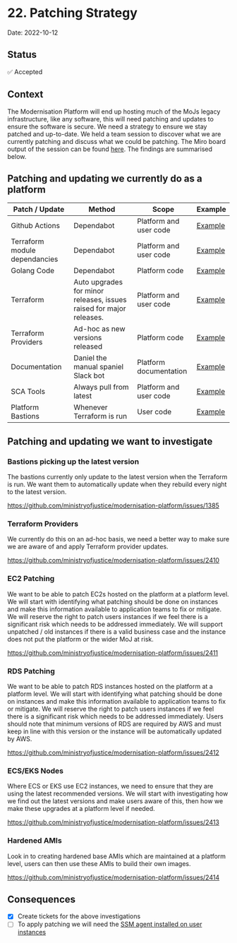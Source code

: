 # 22. Patching Strategy

Date: 2022-10-12

## Status

✅ Accepted

## Context

The Modernisation Platform will end up hosting much of the MoJs legacy infrastructure, like any software, this will need patching and updates to ensure the software is secure. We need a strategy to ensure we stay patched and up-to-date. We held a team session to discover what we are currently patching and discuss what we could be patching. The Miro board output of the session can be found [here](https://miro.com/app/board/uXjVPPdFVPU=/). The findings are summarised below.

## Patching and updating we currently do as a platform

| Patch / Update                | Method                                                              | Scope                  | Example                                                                                                                                     |
| ----------------------------- | ------------------------------------------------------------------- | ---------------------- | ------------------------------------------------------------------------------------------------------------------------------------------- |
| Github Actions                | Dependabot                                                          | Platform and user code | [Example](https://github.com/ministryofjustice/modernisation-platform/blob/main/.github/dependabot.yml#L7)                                  |
| Terraform module dependancies | Dependabot                                                          | Platform and user code | [Example](https://github.com/ministryofjustice/modernisation-platform/blob/main/.github/dependabot.yml#L14)                                 |
| Golang Code                   | Dependabot                                                          | Platform code          | [Example](https://github.com/ministryofjustice/modernisation-platform/blob/main/.github/dependabot.yml#L230)                                |
| Terraform                     | Auto upgrades for minor releases, issues raised for major releases. | Platform and user code | [Example](https://github.com/ministryofjustice/modernisation-platform/blob/main/terraform/environments/versions.tf#L4)                      |
| Terraform Providers           | Ad-hoc as new versions released                                     | Platform code          | [Example](https://github.com/ministryofjustice/modernisation-platform/blob/main/terraform/environments/versions.tf#L4)                      |
| Documentation                 | Daniel the manual spaniel Slack bot                                 | Platform documentation | [Example](https://github.com/ministryofjustice/tech-docs-monitor/blob/main/Rakefile#L9)                                                     |
| SCA Tools                     | Always pull from latest                                             | Platform and user code | [Example](https://github.com/ministryofjustice/modernisation-platform-github-actions/blob/main/terraform-static-analysis/entrypoint.sh#L21) |
| Platform Bastions             | Whenever Terraform is run                                           | User code              | [Example](https://github.com/ministryofjustice/modernisation-platform-terraform-bastion-linux/blob/main/main.tf#L352)                       |

## Patching and updating we want to investigate

### Bastions picking up the latest version

The bastions currently only update to the latest version when the Terraform is run. We want them to automatically update when they rebuild every night to the latest version.

<https://github.com/ministryofjustice/modernisation-platform/issues/1385>

### Terraform Providers

We currently do this on an ad-hoc basis, we need a better way to make sure we are aware of and apply Terraform provider updates.

<https://github.com/ministryofjustice/modernisation-platform/issues/2410>

### EC2 Patching

We want to be able to patch EC2s hosted on the platform at a platform level. We will start with identifying what patching should be done on instances and make this information available to application teams to fix or mitigate. We will reserve the right to patch users instances if we feel there is a significant risk which needs to be addressed immediately. We will support unpatched / old instances if there is a valid business case and the instance does not put the platform or the wider MoJ at risk.

<https://github.com/ministryofjustice/modernisation-platform/issues/2411>

### RDS Patching

We want to be able to patch RDS instances hosted on the platform at a platform level. We will start with identifying what patching should be done on instances and make this information available to application teams to fix or mitigate. We will reserve the right to patch users instances if we feel there is a significant risk which needs to be addressed immediately. Users should note that minimum versions of RDS are required by AWS and must keep in line with this version or the instance will be automatically updated by AWS.

<https://github.com/ministryofjustice/modernisation-platform/issues/2412>

### ECS/EKS Nodes

Where ECS or EKS use EC2 instances, we need to ensure that they are using the latest recommended versions. We will start with investigating how we find out the latest versions and make users aware of this, then how we make these upgrades at a platform level if needed.

<https://github.com/ministryofjustice/modernisation-platform/issues/2413>

### Hardened AMIs

Look in to creating hardened base AMIs which are maintained at a platform level, users can then use these AMIs to build their own images.

<https://github.com/ministryofjustice/modernisation-platform/issues/2414>

## Consequences

- [x] Create tickets for the above investigations
- [ ] To apply patching we will need the [SSM agent installed on user instances](https://github.com/ministryofjustice/modernisation-platform/issues/2415)
